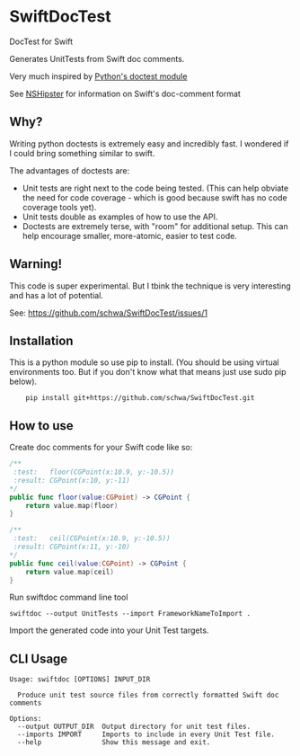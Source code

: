 # SwiftDocTest

DocTest for Swift

Generates UnitTests from Swift doc comments.

Very much inspired by [Python's doctest module](https://docs.python.org/2/library/doctest.html)

See [NSHipster](http://nshipster.com/swift-documentation/) for information on Swift's doc-comment format

## Why?

Writing python doctests is extremely easy and incredibly fast. I wondered if I could bring something similar to swift.

The advantages of doctests are:

* Unit tests are right next to the code being tested. (This can help obviate the need for code coverage - which is good because swift has no code coverage tools yet).
* Unit tests double as examples of how to use the API.
* Doctests are extremely terse, with "room" for additional setup. This can help encourage smaller, more-atomic, easier to test code.

## Warning!

This code is super experimental. But I tbink the technique is very interesting and has a lot of potential. 

See: https://github.com/schwa/SwiftDocTest/issues/1

## Installation

This is a python module so use pip to install. (You should be using virtual environments too. But if you don't know what that means just use sudo pip below).

```shell
    pip install git+https://github.com/schwa/SwiftDocTest.git
```

## How to use

Create doc comments for your Swift code like so:

```swift
/**
 :test:   floor(CGPoint(x:10.9, y:-10.5))
 :result: CGPoint(x:10, y:-11)
*/
public func floor(value:CGPoint) -> CGPoint {
    return value.map(floor)
}

/**
 :test:   ceil(CGPoint(x:10.9, y:-10.5))
 :result: CGPoint(x:11, y:-10)
*/
public func ceil(value:CGPoint) -> CGPoint {
    return value.map(ceil)
}
```

Run swiftdoc command line tool

```shell
swiftdoc --output UnitTests --import FrameworkNameToImport .
```

Import the generated code into your Unit Test targets.

## CLI Usage

```
Usage: swiftdoc [OPTIONS] INPUT_DIR

  Produce unit test source files from correctly formatted Swift doc comments

Options:
  --output OUTPUT_DIR  Output directory for unit test files.
  --imports IMPORT     Imports to include in every Unit Test file.
  --help               Show this message and exit.
```
